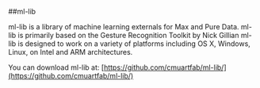##ml-lib

ml-lib is a library of machine learning externals for Max and Pure Data. ml-lib is primarily based on the Gesture Recognition Toolkit by Nick Gillian ml-lib is designed to work on a variety of platforms including OS X, Windows, Linux, on Intel and ARM architectures.

You can download ml-lib at: [https://github.com/cmuartfab/ml-lib/](https://github.com/cmuartfab/ml-lib/)